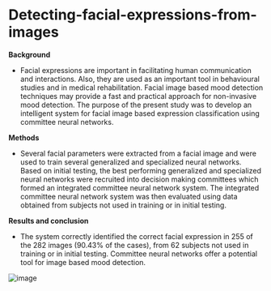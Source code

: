 # Detecting-facial-expressions-from-images

**Background**

- Facial expressions are important in facilitating human communication and interactions. Also, they are used as an important tool in behavioural studies and in medical rehabilitation. Facial image based mood detection techniques may provide a fast and practical approach for non-invasive mood detection. The purpose of the present study was to develop an intelligent system for facial image based expression classification using committee neural networks.

**Methods**

- Several facial parameters were extracted from a facial image and were used to train several generalized and specialized neural networks. Based on initial testing, the best performing generalized and specialized neural networks were recruited into decision making committees which formed an integrated committee neural network system. The integrated committee neural network system was then evaluated using data obtained from subjects not used in training or in initial testing.

**Results and conclusion**

- The system correctly identified the correct facial expression in 255 of the 282 images (90.43% of the cases), from 62 subjects not used in training or in initial testing. Committee neural networks offer a potential tool for image based mood detection.

![image](https://github.com/miguelcapule/Detecting-facial-expressions-from-images/assets/92988736/72817124-6e42-46cf-9fcb-bd29efa41371)
